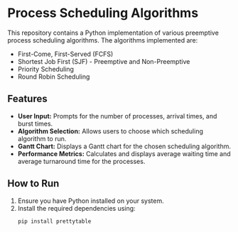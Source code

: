 # Process Scheduling Algorithms

This repository contains a Python implementation of various preemptive process scheduling algorithms. The algorithms implemented are:

- First-Come, First-Served (FCFS)
- Shortest Job First (SJF) - Preemptive and Non-Preemptive
- Priority Scheduling
- Round Robin Scheduling

## Features

- **User Input:** Prompts for the number of processes, arrival times, and burst times.
- **Algorithm Selection:** Allows users to choose which scheduling algorithm to run.
- **Gantt Chart:** Displays a Gantt chart for the chosen scheduling algorithm.
- **Performance Metrics:** Calculates and displays average waiting time and average turnaround time for the processes.

## How to Run

1. Ensure you have Python installed on your system.
2. Install the required dependencies using:
   ```sh
   pip install prettytable
